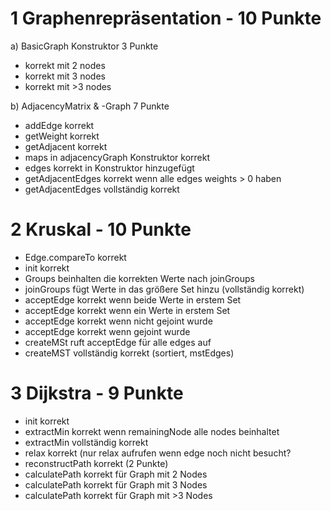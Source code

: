 # 1 Graphenrepräsentation - 10 Punkte

a) BasicGraph Konstruktor 3 Punkte
- korrekt mit 2 nodes
- korrekt mit 3 nodes
- korrekt mit >3 nodes

b) AdjacencyMatrix & -Graph 7 Punkte
- addEdge korrekt
- getWeight korrekt
- getAdjacent korrekt
- maps in adjacencyGraph Konstruktor korrekt
- edges korrekt in Konstruktor hinzugefügt
- getAdjacentEdges korrekt wenn alle edges weights > 0 haben
- getAdjacentEdges vollständig korrekt


# 2 Kruskal - 10 Punkte

- Edge.compareTo korrekt
- init korrekt
- Groups beinhalten die korrekten Werte nach joinGroups
- joinGroups fügt Werte in das größere Set hinzu (vollständig korrekt)
- acceptEdge korrekt wenn beide Werte in erstem Set
- acceptEdge korrekt wenn ein Werte in erstem Set
- acceptEdge korrekt wenn nicht gejoint wurde
- acceptEdge korrekt wenn gejoint wurde
- createMSt ruft acceptEdge für alle edges auf
- createMST vollständig korrekt (sortiert, mstEdges)

# 3 Dijkstra - 9 Punkte

- init korrekt
- extractMin korrekt wenn remainingNode alle nodes beinhaltet
- extractMin vollständig korrekt
- relax korrekt (nur relax aufrufen wenn edge noch nicht besucht?
- reconstructPath korrekt (2 Punkte)
- calculatePath korrekt für Graph mit 2 Nodes
- calculatePath korrekt für Graph mit 3 Nodes
- calculatePath korrekt für Graph mit >3 Nodes
